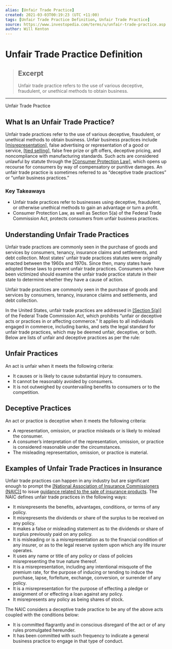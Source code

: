 ```yaml
---
alias: [Unfair Trade Practice]
created: 2021-03-03T00:19:23 (UTC +11:00)
tags: [Unfair Trade Practice Definition, Unfair Trade Practice]
source: https://www.investopedia.com/terms/u/unfair-trade-practice.asp
author: Will Kenton
---
```


# Unfair Trade Practice Definition

> ## Excerpt
> Unfair trade practice refers to the use of various deceptive, fraudulent, or unethical methods to obtain business.

---

Unfair Trade Practice
## What Is an Unfair Trade Practice?

Unfair trade practices refer to the use of various deceptive, fraudulent, or unethical methods to obtain business. Unfair business practices include [[misrepresentation]](https://www.investopedia.com/terms/m/misrepresentation.asp), false advertising or representation of a good or service, [[tied selling]](https://www.investopedia.com/terms/t/tiedselling.asp), false free prize or gift offers, deceptive pricing, and noncompliance with manufacturing standards. Such acts are considered unlawful by statute through the [[Consumer Protection Law]](https://www.investopedia.com/articles/pf/10/know-your-consumer-protection-laws.asp), which opens up recourse for consumers by way of compensatory or punitive damages. An unfair trade practice is sometimes referred to as “deceptive trade practices” or “unfair business practices.”

### Key Takeaways

-   Unfair trade practices refer to businesses using deceptive, fraudulent, or otherwise unethical methods to gain an advantage or turn a profit.
-   Consumer Protection Law, as well as Section 5(a) of the Federal Trade Commission Act, protects consumers from unfair business practices.

## Understanding Unfair Trade Practices

Unfair trade practices are commonly seen in the purchase of goods and services by consumers, tenancy, insurance claims and settlements, and debt collection. Most states’ unfair trade practices statutes were originally enacted between the 1960s and 1970s. Since then, many states have adopted these laws to prevent unfair trade practices. Consumers who have been victimized should examine the unfair trade practice statute in their state to determine whether they have a cause of action.

Unfair trade practices are commonly seen in the purchase of goods and services by consumers, tenancy, insurance claims and settlements, and debt collection.

In the United States, unfair trade practices are addressed in [[Section 5(a)]](https://www.federalreserve.gov/boarddocs/supmanual/cch/ftca.pdf) of the Federal Trade Commission Act, which prohibits “unfair or deceptive acts or practices in or affecting commerce.” It applies to all individuals engaged in commerce, including banks, and sets the legal standard for unfair trade practices, which may be deemed unfair, deceptive, or both. Below are lists of unfair and deceptive practices as per the rule:

## Unfair Practices

An act is unfair when it meets the following criteria:

-   It causes or is likely to cause substantial injury to consumers.
-   It cannot be reasonably avoided by consumers.
-   It is not outweighed by countervailing benefits to consumers or to the competition.

## Deceptive Practices

An act or practice is deceptive when it meets the following criteria:

-   A representation, omission, or practice misleads or is likely to mislead the consumer.
-   A consumer’s interpretation of the representation, omission, or practice is considered reasonable under the circumstances.
-   The misleading representation, omission, or practice is material.

## Examples of Unfair Trade Practices in Insurance

Unfair trade practices can happen in any industry but are significant enough to prompt the [[National Association of Insurance Commissioners (NAIC)]](https://www.investopedia.com/terms/n/nainsurancec.asp) to issue [guidance related to the sale of insurance products](http://www.naic.org/store/free/MDL-880.pdf). The NAIC defines unfair trade practices in the following ways:

-   It misrepresents the benefits, advantages, conditions, or terms of any policy.
-   It misrepresents the dividends or share of the surplus to be received on any policy.
-   It makes a false or misleading statement as to the dividends or share of surplus previously paid on any policy.
-   It is misleading or is a misrepresentation as to the financial condition of any insurer, or as to the legal reserve system upon which any life insurer operates.
-   It uses any name or title of any policy or class of policies misrepresenting the true nature thereof.
-   It is a misrepresentation, including any intentional misquote of the premium rate, for the purpose of inducing or tending to induce the purchase, lapse, forfeiture, exchange, conversion, or surrender of any policy.
-   It is a misrepresentation for the purpose of effecting a pledge or assignment of or effecting a loan against any policy.
-   It misrepresents any policy as being shares of stock.

The NAIC considers a deceptive trade practice to be any of the above acts coupled with the conditions below:

-   It is committed flagrantly and in conscious disregard of the act or of any rules promulgated hereunder.
-   It has been committed with such frequency to indicate a general business practice to engage in that type of conduct.
